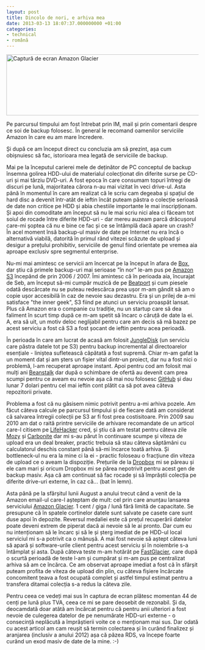 ```yaml
---
layout: post
title: Dincolo de nori, e arhiva mea
date: 2013-03-13 18:07:37.000000000 +01:00
categories:
- technical
- română
---
```

<a href="https://content.rusiczki.net/2013/10/Google-Chrome.png"><img class="alignnone size-medium wp-image-4560" alt="Captură de ecran Amazon Glacier" src="https://content.rusiczki.net/2013/10/Google-Chrome-693x160.png" width="693" height="160" /></a>

Pe parcursul timpului am fost întrebat prin IM, mail și prin comentarii despre ce soi de backup folosesc. În general le recomand oamenilor serviciile Amazon în care eu am mare încredere.

Și după ce am început direct cu concluzia am să prezint, așa cum obișnuiesc să fac, istorioara mea legată de serviciile de backup.

Mai pe la începutul carierei mele de deținător de PC conceptul de backup însemna golirea HDD-ului de materialul colecționat din diferite surse pe CD-uri și mai târziu DVD-uri. A fost epoca în care consumam topuri întregi de discuri pe lună, majoritatea cărora n-au mai vizitat în veci drive-ul. Asta până în momentul în care am realizat că le scriu cam degeaba și spațiul de hard disc a devenit într-atât de ieftin încât puteam păstra o colecție serioasă de date non critice pe HDD și abia chestiile importante le mai inscripționam. Și apoi din comoditate am început să nu le mai scriu nici alea ci făceam tot soiul de rocade între diferite HDD-uri - dar mereu auzeam parcă drăcușorul care-mi șoptea că nu e bine ce fac și ce se întâmplă dacă apare un crash? În acel moment însă backup-ul masiv de date pe Internet nu era încă o alternativă viabilă, datorită în primul rând vitezei scăzute de upload și desigur a prețului prohibitiv, serviciile de genul fiind orientate pe vremea aia aproape exclusiv spre segmentul enterprise.

Nu-mi mai amintesc ce servicii am încercat pe la început în afara de <a href="http://www.box.net">Box</a>, dar știu că primele backup-uri mai serioase "în nor" le-am pus pe <a href="http://aws.amazon.com/s3/">Amazon S3</a> începând de prin 2006 / 2007. Îmi amintesc că în perioada aia, încurajat de Seb, am început să-mi cumpăr muzică de pe <a href="http://www.beatport.com/">Beatport</a> și cum piesele odată descărcate nu se puteau redescărca prea ușor m-am gândit să am o copie ușor accesibilă în caz de nevoie sau dezastru. Era și un prilej de a-mi satisface "the inner geek", S3 fiind pe atunci un serviciu proaspăt lansat. Plus că Amazon era o companie cu tradiție, nu un startup care să dea faliment în scurt timp după ce m-am spetit să încarc o căruță de date la ei. A, era să uit, un motiv deloc neglijabil pentru care am decis să mă bazez pe acest serviciu a fost că S3 a fost șocant de ieftin pentru acea perioadă.

În perioada în care am lucrat de acasă am folosit <a href="https://www.jungledisk.com/">JungleDisk</a> (un serviciu care păstra datele tot pe S3) pentru backup incremental al directoarelor esențiale - liniștea sufletească căpătată a fost supremă. Chiar m-am gafat la un moment dat și am șters un fișier vital dintr-un proiect, dar nu a fost nici o problemă, l-am recuperat aproape instant. Apoi pentru cod am folosit mai mulți ani <a href="http://beanstalkapp.com/">Beanstalk</a> dar după o schimbare de ofertă au devenit cam prea scumpi pentru ce aveam eu nevoie așa că mai nou folosesc <a href="https://github.com">GitHub</a> și dau lunar 7 dolari pentru cel mai ieftin cont plătit ca să pot avea câteva repozitorii private.

Problema a fost că nu găsisem nimic potrivit pentru a-mi arhiva pozele. Am făcut câteva calcule pe parcursul timpului și de fiecare dată am considerat că salvarea întregii colecții pe S3 ar fi fost prea costisitoare. Prin 2009 sau 2010 am dat o raită printre serviciile de arhivare recomandate de un articol care-l citisem pe <a href="http://lifehacker.com/">LifeHacker</a> cred, și știu că am testat pentru câteva zile <a href="http://mozy.com/">Mozy</a> și <a href="http://www.carbonite.com/">Carbonite</a> dar mi s-au părut în continuare scumpe și viteza de upload era un deal breaker, practic trebuia să stau câteva săptămâni cu calculatorul deschis constant până să-mi încarce toată arhiva. Și bottleneck-ul nu era la mine ci la ei - practic foloseau o fracțiune din viteza de upload ce o aveam la dispoziție. Prețurile de la <a href="https://www.dropbox.com/">Dropbox</a> mi se păreau și ele cam mari și oricum Dropbox mi se părea nepotrivit pentru acest gen de backup masiv. Așa că am continuat să fac rocade și să împrăștii colecția pe diferite drive-uri externe, în caz că... (bat în lemn).

Asta până pe la sfârșitul lunii August a anului trecut când a venit de la Amazon email-ul care-l așteptam de mult: cel prin care anunțau lansarea serviciului <a href="http://aws.amazon.com/glacier/">Amazon Glacier</a>. 1 cent / giga / lună fără limită de capacitate. Se presupune că în spatele cortinelor datele sunt salvate pe casete care sunt duse apoi în depozite. Reversul medaliei este că prețul recuperării datelor poate deveni extrem de piperat dacă ai nevoie să le ai pronto. Dar cum eu nu intenționam să le încarc și să le și șterg imediat de pe HDD-ul local serviciul mi s-a potrivit ca o mânușă. A mai fost nevoie să aștept câteva luni să apară și software-urile client pentru acest serviciu și în noiembrie s-a întâmplat și asta. După câteva teste m-am hotărât pe <a href="http://fastglacier.com/">FastGlacier</a>, care după o scurtă perioadă de teste l-am și cumpărat și m-am pus pe centralizat arhiva să am ce încărca. Ce am observat aproape imediat a fost că în sfârșit puteam profita de viteza de upload din plin, cu câteva fișiere încărcate concomitent țeava a fost ocupată complet și astfel timpul estimat pentru a transfera ditamai colecția s-a redus la câteva zile.

Pentru ceea ce vedeți mai sus în captura de ecran plătesc momentan 44 de cenți pe lună plus TVA, ceea ce mi se pare deosebit de rezonabil. Și da, deocamdată doar atâtă am încărcat pentru că pentru anii ulteriori a fost nevoie de culegerea datelor de pe nenumărate HDD-uri externe - o consecință neplăcută a împrăștierii voite ce o menționam mai sus. Dar odată cu acest articol am cam reușit să termin colectarea și în curând finalizez și aranjarea (inclusiv a anului 2012) așa că păzea RDS, va începe foarte curând un exod masiv de date de la mine. :-)
